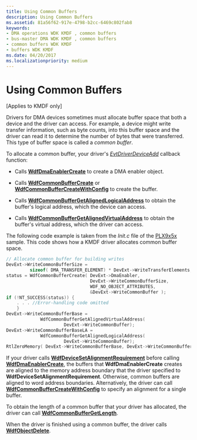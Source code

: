 ```yaml
---
title: Using Common Buffers
description: Using Common Buffers
ms.assetid: 81a56f62-917e-4798-b2cc-6469c802fab8
keywords:
- DMA operations WDK KMDF , common buffers
- bus-master DMA WDK KMDF , common buffers
- common buffers WDK KMDF
- buffers WDK KMDF
ms.date: 04/20/2017
ms.localizationpriority: medium
---
```


# Using Common Buffers


\[Applies to KMDF only\]




Drivers for DMA devices sometimes must allocate buffer space that both a device and the driver can access. For example, a device might write transfer information, such as byte counts, into this buffer space and the driver can read it to determine the number of bytes that were transferred. This type of buffer space is called a *common buffer*.

To allocate a common buffer, your driver's [*EvtDriverDeviceAdd*](https://msdn.microsoft.com/library/windows/hardware/ff541693) callback function:

-   Calls [**WdfDmaEnablerCreate**](https://msdn.microsoft.com/library/windows/hardware/ff546983) to create a DMA enabler object.

-   Calls [**WdfCommonBufferCreate**](https://msdn.microsoft.com/library/windows/hardware/ff545800) or [**WdfCommonBufferCreateWithConfig**](https://msdn.microsoft.com/library/windows/hardware/ff545805) to create the buffer.

-   Calls [**WdfCommonBufferGetAlignedLogicalAddress**](https://msdn.microsoft.com/library/windows/hardware/ff545814) to obtain the buffer's logical address, which the device can access.

-   Calls [**WdfCommonBufferGetAlignedVirtualAddress**](https://msdn.microsoft.com/library/windows/hardware/ff545820) to obtain the buffer's virtual address, which the driver can access.

The following code example is taken from the *Init.c* file of the [PLX9x5x](http://go.microsoft.com/fwlink/p/?linkid=256157) sample. This code shows how a KMDF driver allocates common buffer space.

```cpp
// Allocate common buffer for building writes
DevExt->WriteCommonBufferSize = 
         sizeof( DMA_TRANSFER_ELEMENT) * DevExt->WriteTransferElements;
status = WdfCommonBufferCreate( DevExt->DmaEnabler,
                                DevExt->WriteCommonBufferSize,
                                WDF_NO_OBJECT_ATTRIBUTES, 
                                &DevExt->WriteCommonBuffer );
if (!NT_SUCCESS(status)) {
    . . . //Error-handling code omitted 
    }
DevExt->WriteCommonBufferBase = 
             WdfCommonBufferGetAlignedVirtualAddress(
                      DevExt->WriteCommonBuffer);
DevExt->WriteCommonBufferBaseLA = 
             WdfCommonBufferGetAlignedLogicalAddress(
                      DevExt->WriteCommonBuffer);
RtlZeroMemory( DevExt->WriteCommonBufferBase, DevExt->WriteCommonBufferSize);
```

If your driver calls [**WdfDeviceSetAlignmentRequirement**](https://msdn.microsoft.com/library/windows/hardware/ff546861) before calling [**WdfDmaEnablerCreate**](https://msdn.microsoft.com/library/windows/hardware/ff546983), the buffers that **WdfDmaEnablerCreate** creates are aligned to the memory address boundary that the driver specified to **WdfDeviceSetAlignmentRequirement**. Otherwise, common buffers are aligned to word address boundaries. Alternatively, the driver can call [**WdfCommonBufferCreateWithConfig**](https://msdn.microsoft.com/library/windows/hardware/ff545805) to specify an alignment for a single buffer.

To obtain the length of a common buffer that your driver has allocated, the driver can call [**WdfCommonBufferGetLength**](https://msdn.microsoft.com/library/windows/hardware/ff545828).

When the driver is finished using a common buffer, the driver calls [**WdfObjectDelete**](https://msdn.microsoft.com/library/windows/hardware/ff548734).









